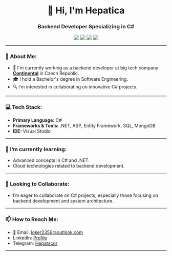 <h1 align="center">👋 Hi, I'm Hepatica</h1>
<h3 align="center">Backend Developer Specializing in C#</h3>

<p align="center">
  <img src="https://img.shields.io/badge/Engineer-Continental-blue?style=flat&logo=continental&logoColor=white"/>
  <img src="https://img.shields.io/badge/Language-C%23-brightgreen?style=flat&logo=c-sharp&logoColor=white"/>
  <img src="https://img.shields.io/badge/Degree-Software%20Engineering-orange?style=flat"/>
  <img src="https://img.shields.io/badge/Location-Czech%20Republic-red?style=flat"/>
</p>

<hr/>

<h3>👀 About Me:</h3>
<ul>
  <li>💼 I'm currently working as a backend developer at big tech company <a href="https://www.continental.com/en/" target="_blank"><strong>Continental</strong></a> in Czech Republic.</li>
  <li>🎓 I hold a Bachelor's degree in Software Engineering.</li>
  <li>🔍 I’m interested in collaborating on innovative C# projects.</li>
</ul>

<hr/>

<h3>💻 Tech Stack:</h3>
<ul>
  <li><strong>Primary Language:</strong> C#</li>
  <li><strong>Frameworks & Tools:</strong> .NET, ASP, Entity Framework, SQL, MongoDB</li>
  <li><strong>IDE:</strong> Visual Studio</li>
</ul>

<hr/>

<h3>🌱 I’m currently learning:</h3>
<ul>
  <li>Advanced concepts in C# and .NET.</li>
  <li>Cloud technologies related to backend development.</li>
</ul>

<hr/>

<h3>💞️ Looking to Collaborate:</h3>
<ul>
  <li>I’m eager to collaborate on C# projects, especially those focusing on backend development and system architecture.</li>
</ul>

<hr/>

<h3>📫 How to Reach Me:</h3>
<ul>
  <li>📧 Email: <a href="mailto:loker2356@outlook.com">loker2356@outlook.com</a></li>
  <li>LinkedIn: <a href="https://www.linkedin.com/in/danil-tkachenko-a7ab4023b">Profile</a></li>
  <li>Telegram: <a href="https://t.me/Hepatacor">Hepatacor</a></li>
</ul>

<hr/>

